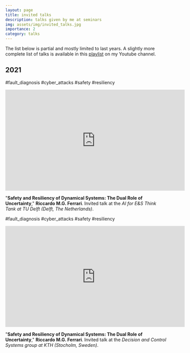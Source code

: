 ```yaml
---
layout: page
title: invited talks
description: talks given by me at seminars
img: assets/img/invited_talks.jpg
importance: 2
category: talks
---
```


The list below is partial and mostly limited to last years. A slightly more complete list of talks is available in this [playlist](https://youtube.com/playlist?list=PLw-O00K-tto9YIvTfi3p-EGmb8zDPWgIN&si=FG9PsQ7nz8JNQzQv) on my Youtube channel.

## 2021

#fault_diagnosis #cyber_attacks #safety #resiliency

<iframe width="560" height="315" src="https://www.youtube.com/embed/Wy6_Y2bvR5Q?si=wCR-puMFBJukjAe2" title="YouTube video player" frameborder="0" allow="accelerometer; autoplay; clipboard-write; encrypted-media; gyroscope; picture-in-picture; web-share" allowfullscreen></iframe>

"**Safety and Resiliency of Dynamical Systems: The Dual Role of Uncertainty**," **Riccardo M.G. Ferrari**. Invited talk at the *AI for E&S Think Tank at TU Delft (Delft, The Netherlands)*.


#fault_diagnosis #cyber_attacks #safety #resiliency

<iframe width="560" height="315" src="https://www.youtube.com/embed/DQSQeqNI0_w?si=_TGYkyYHYFSwHJ6H" title="YouTube video player" frameborder="0" allow="accelerometer; autoplay; clipboard-write; encrypted-media; gyroscope; picture-in-picture; web-share" allowfullscreen></iframe>

"**Safety and Resiliency of Dynamical Systems: The Dual Role of Uncertainty**," **Riccardo M.G. Ferrari**. Invited talk at the *Decision and Control Systems group at KTH (Stocholm, Sweden)*.




